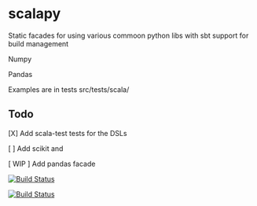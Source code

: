 # scalapy
Static facades for using various commoon python libs with sbt support for build management

Numpy

Pandas

Examples are in tests src/tests/scala/
## Todo

[X] Add scala-test tests for the DSLs

[ ] Add scikit and

[ WIP ] Add pandas facade

[![Build Status](https://travis-ci.org/ganesh47/scala-python-bindings.svg?branch=master)](https://travis-ci.org/ganesh47/scala-python-bindings)

[![Build Status](https://travis-ci.org/ganesh47/scala-python-bindings.svg?branch=master)](https://travis-ci.org/ganesh47/scala-python-bindings)